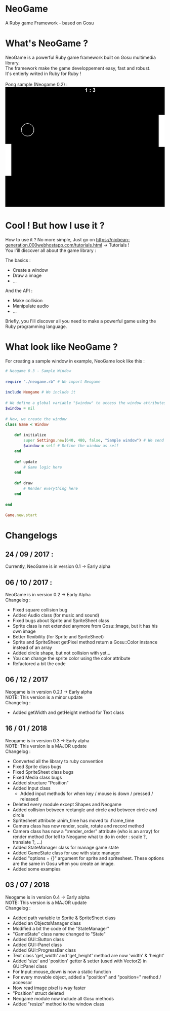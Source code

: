 # NeoGame
A Ruby game Framework - based on Gosu<br />

# What's NeoGame ?
NeoGame is a powerful Ruby game framework built on Gosu multimedia library. <br />
The framework make the game developpement easy, fast and robust. <br />
It's entierly writed in Ruby for Ruby ! <br />
<br />Pong sample (Neogame 0.2) :<br />
![alt text](https://github.com/D3nX/NeoGame/blob/master/pong_screenshot.png)

# Cool ! But how I use it ?
How to use it ? No more simple, Just go on https://niobean-generation.000webhostapp.com/tutorials.html -> Tutorials ! <br />
You l'ill discover all about the game library : <br />

The basics :
- Create a window
- Draw a image
- ...

And the API :
- Make collision
- Manipulate audio
- ... 

Briefly, you l'ill discover all you need to make a powerful game using the Ruby programming language.

# What look like NeoGame ?

For creating a sample window in example, NeoGame look like this :

```ruby
# Neogame 0.3 - Sample Window

require "./neogame.rb" # We import Neogame

include Neogame # We include it

# We define a global variable "$window" to access the window attributes
$window = nil

# Now, we create the window
class Game < Window

	def initialize
		super Settings.new(640, 480, false, "Sample window") # We send the properties in order to create the window
		$window = self # Define the window as self
	end

	def update
		# Game logic here
	end

	def draw
		# Render everything here
	end

end

Game.new.start
```

# Changelogs
## 24 / 09 / 2017 :
Currently, NeoGame is in version 0.1 -> Early alpha

## 06 / 10 / 2017 :
NeoGame is in version 0.2 -> Early Alpha<br />
Changelog :
- Fixed square collision bug
- Added Audio class (for music and sound)
- Fixed bugs about Sprite and SpriteSheet class
- Sprite class is not extended anymore from Gosu::Image, but it has his own image
- Better flexibility (for Sprite and SpriteSheet)
- Sprite and SpriteSheet getPixel method return a Gosu::Color instance instead of an array
- Added circle shape, but not collision with yet...
- You can change the sprite color using the color attribute
- Refactored a bit the code

## 06 / 12 / 2017
Neogame is in version 0.2.1 -> Early alpha<br />
NOTE: This version is a minor update<br />
Changelog :
- Added getWidth and getHeight method for Text class

## 16 / 01 / 2018
Neogame is in version 0.3 -> Early alpha<br />
NOTE: This version is a MAJOR update<br />
Changelog :
- Converted all the library to ruby convention
- Fixed Sprite class bugs
- Fixed SpriteSheet class bugs
- Fixed Media class bugs
- Added structure "Position"
- Added Input class
  - Added input methods for when key / mouse is down / pressed / released
- Deleted every module except Shapes and Neogame
- Added collision between rectangle and circle and between circle and circle
- Spritesheet attribute :anim_time has moved to :frame_time
- Camera class has now render, scale, rotate and record method
- Camera class has now a ":render_order" attribute (who is an array) for render method (for tell to Neogame what to do in order : scale ?, translate ?, ...)
- Added StateManager class for manage game state
- Added GameState class for use with state manager
- Added "options = {}" argument for sprite and spritesheet. These options are the same in Gosu when you create an image.
- Added some examples

## 03 / 07 / 2018
Neogame is in version 0.4 -> Early alpha<br />
NOTE: This version is a MAJOR update<br />
Changelog :
- Added path variable to Sprite & SpriteSheet class
- Added an ObjectsManager class
- Modified a bit the code of the "StateManager"
- "GameState" class name changed to "State"
- Added GUI::Button class
- Added GUI::Panel class
- Added GUI::ProgressBar class
- Text class 'get_width' and 'get_height' method are now 'width' & 'height'
- Added 'size' and 'position' getter & setter (used with Vector2) in GUI::Panel class
- For Input::mouse_down is now a static function
- For every movable object, added a "position" and "position=" method / accessor
- Now read image pixel is way faster
- "Position" struct deleted
- Neogame module now include all Gosu methods
- Added "resize" method to the window class
